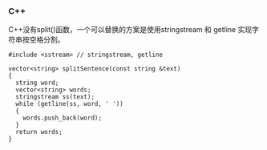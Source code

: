 
### C++

C++没有split()函数，一个可以替换的方案是使用stringstream 和 getline 实现字符串按空格分割。

```
#include <sstream> // stringstream, getline

vector<string> splitSentence(const string &text)
{
  string word;
  vector<string> words;
  stringstream ss(text);
  while (getline(ss, word, ' '))
  {
    words.push_back(word);
  }
  return words;
}
```